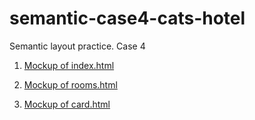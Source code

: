 # semantic-case4-cats-hotel
Semantic layout practice. Case 4

1. [Mockup of index.html](img/index-mock.jpg)

2. [Mockup of rooms.html](img/rooms-mock.jpeg)

3. [Mockup of card.html](img/card-mock.jpeg)
